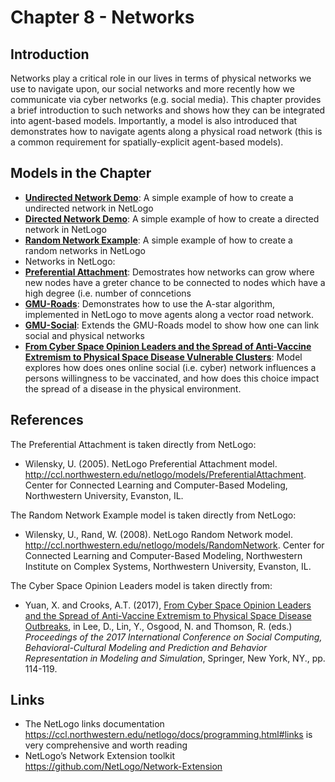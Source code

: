 # Chapter 8 - Networks


## Introduction

Networks play a critical role in our lives in terms of physical networks we use to navigate upon, our social networks and more recently how we communicate via cyber networks (e.g. social media). This chapter provides a brief introduction to such networks and shows how they can be integrated into agent-based models. Importantly, a model is also introduced that demonstrates how to navigate agents along a physical road network (this is a common requirement for spatially-explicit agent-based models). 

## Models in the Chapter

* **[Undirected Network Demo](Models)**: A simple example of how to create a undirected network in NetLogo
* **[Directed Network Demo](Models)**: A simple example of how to create a directed network in NetLogo
* **[Random Network Example](Models)**: A simple example of how to create a random networks in NetLogo
* Networks in NetLogo:
* **[Preferential Attachment](Models)**: Demostrates how networks can grow where new nodes have a greter chance to be connected to nodes which have a high degree (i.e. number of conncetions
* **[GMU-Roads](Models/GMU-Roads)**: Demonstrates how to use the A-star algorithm, implemented in NetLogo to move agents along a vector road network.
* **[GMU-Social](Models/GMU-Social])**: Extends the GMU-Roads model to show how one can link social and physical networks 
* **[From Cyber Space Opinion Leaders and the Spread of Anti-Vaccine Extremism to Physical Space Disease Vulnerable Clusters](Models)**: Model explores how does ones online social (i.e. cyber) network influences a persons willingness to be vaccinated, and how does this choice impact the spread of a disease in the physical environment.

## References

The Preferential Attachment is taken directly from NetLogo:

* Wilensky, U. (2005). NetLogo Preferential Attachment model. <http://ccl.northwestern.edu/netlogo/models/PreferentialAttachment>. Center for Connected Learning and Computer-Based Modeling, Northwestern University, Evanston, IL.

The Random Network Example model is taken directly from NetLogo:

* Wilensky, U., Rand, W. (2008). NetLogo Random Network model. <http://ccl.northwestern.edu/netlogo/models/RandomNetwork>. Center for Connected Learning and Computer-Based Modeling, Northwestern Institute on Complex Systems, Northwestern University, Evanston, IL.

The Cyber Space Opinion Leaders model is taken directly from:

* Yuan, X. and Crooks, A.T. (2017), [From Cyber Space Opinion Leaders and the Spread of Anti-Vaccine Extremism to Physical Space Disease Outbreaks](https://link.springer.com/chapter/10.1007/978-3-319-60240-0_14), in Lee, D., Lin, Y., Osgood, N. and Thomson, R. (eds.) *Proceedings of the 2017 International Conference on Social Computing, Behavioral-Cultural Modeling and Prediction and Behavior Representation in Modeling and Simulation*, Springer, New York, NY., pp. 114-119.

## Links

* The NetLogo links documentation <https://ccl.northwestern.edu/netlogo/docs/programming.html#links> is very comprehensive and worth reading
* NetLogo’s Network Extension toolkit <https://github.com/NetLogo/Network-Extension>